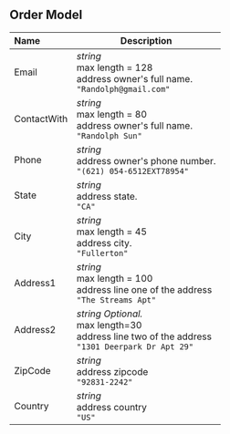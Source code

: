 
## Order Model
| Name |  Description|
|:-----|-----------|
|Email| *string* <br/> max length = 128 <br/> address owner's full name.<br/>`"Randolph@gmail.com"`|
|ContactWith| *string* <br/> max length = 80 <br/> address owner's full name.<br/>`"Randolph Sun"`|
|Phone| *string* <br/> address owner's phone number. <br/> `"(621) 054-6512EXT78954"` |
|State| *string* <br/> address state.  <br/>  `"CA"` |
|City| *string* <br/> max length = 45 <br/> address city. <br/> `"Fullerton"` |
|Address1| *string*<br/> max length = 100 <br/> address line one of the address<br/>      `"The Streams Apt"` |
|Address2| *string Optional.*<br/>max length=30<br/>  address line two of the address<br/> `"1301 Deerpark Dr Apt 29"` |
|ZipCode|  *string*  <br/>   address zipcode<br/> `"92831-2242"` |
|Country| *string* <br/> address country<br/>    `"US"`   |
